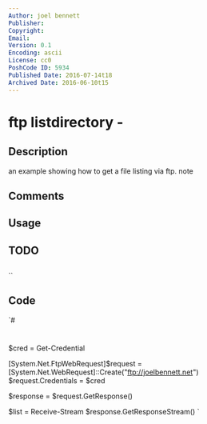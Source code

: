 ```yaml
---
Author: joel bennett
Publisher: 
Copyright: 
Email: 
Version: 0.1
Encoding: ascii
License: cc0
PoshCode ID: 5934
Published Date: 2016-07-14t18
Archived Date: 2016-06-10t15
---
```


# ftp listdirectory - 

## Description

an example showing how to get a file listing via ftp.  note

## Comments



## Usage



## TODO



## 

``

## Code

`#
 #
 $cred = Get-Credential
 
 [System.Net.FtpWebRequest]$request = [System.Net.WebRequest]::Create("ftp://joelbennett.net")
 $request.Credentials = $cred
 
 $response = $request.GetResponse()
 
 $list = Receive-Stream $response.GetResponseStream()
`

